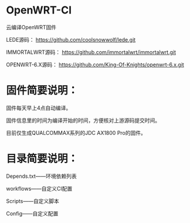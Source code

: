 # OpenWRT-CI
云编译OpenWRT固件

LEDE源码： 
https://github.com/coolsnowwolf/lede.git

IMMORTALWRT源码： 
https://github.com/immortalwrt/immortalwrt.git

OPENWRT-6.X源码：
https://github.com/King-Of-Knights/openwrt-6.x.git

# 固件简要说明：

固件每天早上4点自动编译。

固件信息里的时间为编译开始的时间，方便核对上游源码提交时间。

目前仅生成QUALCOMMAX系列的JDC AX1800 Pro的固件。

# 目录简要说明：

Depends.txt——环境依赖列表

workflows——自定义CI配置

Scripts——自定义脚本

Config——自定义配置
 